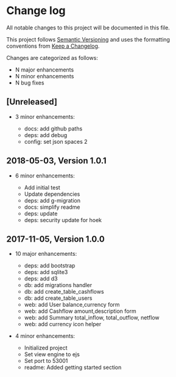 # Change log

All notable changes to this project will be documented in this file.

This project follows [Semantic Versioning](http://semver.org/) and uses the formatting conventions from [Keep a Changelog](http://keepachangelog.com).

Changes are categorized as follows:

* N major enhancements
* N minor enhancements
* N bug fixes

## [Unreleased]

* 3 minor enhancements:

  * docs: add github paths
  * deps: add debug
  * config: set json spaces 2

## 2018-05-03, Version 1.0.1

* 6 minor enhancements:

  * Add initial test
  * Update dependencies
  * deps: add g-migration
  * docs: simplify readme
  * deps: update
  * deps: security update for hoek

## 2017-11-05, Version 1.0.0

* 10 major enhancements:

   * deps: add bootstrap
   * deps: add sqlite3
   * deps: add d3
   * db: add migrations handler
   * db: add create_table_cashflows
   * db: add create_table_users
   * web: add User balance,currency form
   * web: add Cashflow amount,description form
   * web: add Summary total_inflow, total_outflow, netflow
   * web: add currency icon helper

* 4 minor enhancements:

  * Initialized project
  * Set view engine to ejs
  * Set port to 53001
  * readme: Added getting started section
